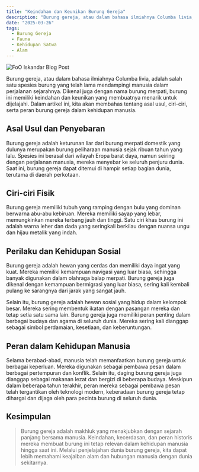```yaml
---
title: "Keindahan dan Keunikan Burung Gereja"
description: "Burung gereja, atau dalam bahasa ilmiahnya Columba livia, adalah salah satu spesies burung yang telah lama mendampingi manusia dalam perjalanan sejarahnya."
date: "2025-03-26"
tags:
  - Burung Gereja
  - Fauna
  - Kehidupan Satwa
  - Alam
---
```


![FoO Iskandar Blog Post](/placeholder.webp)

Burung gereja, atau dalam bahasa ilmiahnya Columba livia, adalah salah satu spesies burung yang telah lama mendampingi manusia dalam perjalanan sejarahnya. Dikenal juga dengan nama burung merpati, burung ini memiliki keindahan dan keunikan yang membuatnya menarik untuk dijelajahi. Dalam artikel ini, kita akan membahas tentang asal usul, ciri-ciri, serta peran burung gereja dalam kehidupan manusia.

## Asal Usul dan Penyebaran

Burung gereja adalah keturunan liar dari burung merpati domestik yang dulunya merupakan burung peliharaan manusia sejak ribuan tahun yang lalu. Spesies ini berasal dari wilayah Eropa barat daya, namun seiring dengan perjalanan manusia, mereka menyebar ke seluruh penjuru dunia. Saat ini, burung gereja dapat ditemui di hampir setiap bagian dunia, terutama di daerah perkotaan.

## Ciri-ciri Fisik

Burung gereja memiliki tubuh yang ramping dengan bulu yang dominan berwarna abu-abu kebiruan. Mereka memiliki sayap yang lebar, memungkinkan mereka terbang jauh dan tinggi. Satu ciri khas burung ini adalah warna leher dan dada yang seringkali berkilau dengan nuansa ungu dan hijau metalik yang indah.

## Perilaku dan Kehidupan Sosial

Burung gereja adalah hewan yang cerdas dan memiliki daya ingat yang kuat. Mereka memiliki kemampuan navigasi yang luar biasa, sehingga banyak digunakan dalam olahraga balap merpati. Burung gereja juga dikenal dengan kemampuan bermigrasi yang luar biasa, sering kali kembali pulang ke sarangnya dari jarak yang sangat jauh.

Selain itu, burung gereja adalah hewan sosial yang hidup dalam kelompok besar. Mereka sering membentuk ikatan dengan pasangan mereka dan tetap setia satu sama lain. Burung gereja juga memiliki peran penting dalam berbagai budaya dan agama di seluruh dunia. Mereka sering kali dianggap sebagai simbol perdamaian, kesetiaan, dan keberuntungan.

## Peran dalam Kehidupan Manusia

Selama berabad-abad, manusia telah memanfaatkan burung gereja untuk berbagai keperluan. Mereka digunakan sebagai pembawa pesan dalam berbagai pertempuran dan konflik. Selain itu, daging burung gereja juga dianggap sebagai makanan lezat dan bergizi di beberapa budaya. Meskipun dalam beberapa tahun terakhir, peran mereka sebagai pembawa pesan telah tergantikan oleh teknologi modern, keberadaan burung gereja tetap dihargai dan dijaga oleh para pecinta burung di seluruh dunia.

## Kesimpulan

> Burung gereja adalah makhluk yang menakjubkan dengan sejarah panjang bersama manusia. Keindahan, kecerdasan, dan peran historis mereka membuat burung ini tetap relevan dalam kehidupan manusia hingga saat ini. Melalui penjelajahan dunia burung gereja, kita dapat lebih memahami keajaiban alam dan hubungan manusia dengan dunia sekitarnya.
